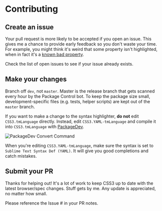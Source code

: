 # Contributing

## Create an issue

Your pull request is more likely to be accepted if you open an issue. This gives
me a chance to provide early feedback so you don't waste your time. For example,
you might think it's weird that some property isn't highlighted, when in fact
it's a [known bad property](https://gist.github.com/y0ssar1an/bb95223148e486acbe7a).

Check the list of open issues to see if your issue already exists.

## Make your changes

Branch off `dev`, not `master`. Master is the release branch that gets scanned
every hour by the Package Control bot. To keep the package size small,
development-specific files (e.g. tests, helper scripts) are kept out of the
`master` branch.

If you want to make a change to the syntax highlighter, **do not** edit
`CSS3.tmLanguage` directly. Instead, edit `CSS3.YAML-tmLanguage` and compile
it into `CSS3.tmLanguage` with [PackageDev](https://packagecontrol.io/packages/PackageDev).

![PackageDev Convert Command](https://github.com/y0ssar1an/CSS3/raw/dev/screenshots/packagedev_convert.png)

When you're editing `CSS3.YAML-tmLanguage`, make sure the syntax is set to
`Sublime Text Syntax Def (YAML)`. It will give you good completions and catch
mistakes.

## Submit your PR

Thanks for helping out! It's a lot of work to keep CSS3 up to date with the
latest browser/spec changes. Stuff gets by me. Any update is appreciated, no
matter how small.

Please reference the Issue # in your PR notes.
